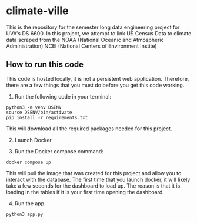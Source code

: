 # climate-ville

This is the repository for the semester long data engineering project for UVA's DS 6600. In this project, we attempt to link US Census Data to climate data scraped from the NOAA (National Oceanic and Atmospheric Administration) NCEI (National Centers of Environment Instite)

## How to run this code

This code is hosted locally, it is not a persistent web application. Therefore, there are a few things that you must do before you get this code working. 

1. Run the following code in your terminal:

```
python3 -m venv DSENV
source DSENV/bin/activate
pip install -r requirements.txt
```

This will download all the required packages needed for this project.

2. Launch Docker

3. Run the Docker compose command:

```
docker compose up
```

This will pull the image that was created for this project and allow you to interact with the database. The first time that you launch docker, it will likely take a few seconds for the dashboard to load up. The reason is that it is loading in the tables if it is your first time opening the dashboard.

4. Run the app. 

```
python3 app.py
```

